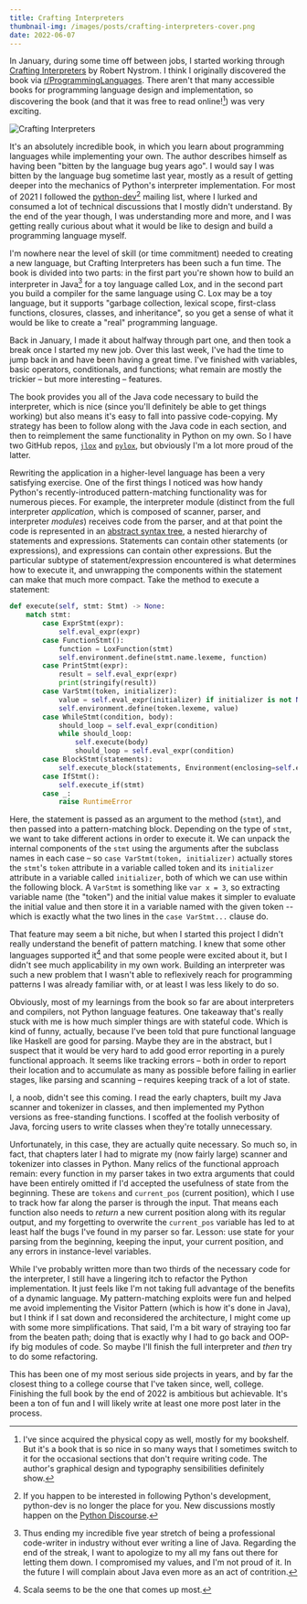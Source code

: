 ```yaml
---
title: Crafting Interpreters
thumbnail-img: /images/posts/crafting-interpreters-cover.png
date: 2022-06-07
---
```


In January, during some time off between jobs, I started working through [Crafting Interpreters](https://www.craftinginterpreters.com) by Robert Nystrom.
I think I originally discovered the book via [r/ProgrammingLanguages](https://www.reddit.com/r/ProgrammingLanguages/).
There aren't that many accessible books for programming language design and implementation, so discovering the book (and that it was free to read online![^1]) was very exciting.

![Crafting Interpreters](https://www.craftinginterpreters.com/image/header.png)

It's an absolutely incredible book, in which you learn about programming languages while implementing your own.
The author describes himself as having been "bitten by the language bug years ago".
I would say I was bitten by the language bug sometime last year, mostly as a result of getting deeper into the mechanics of Python's interpreter implementation.
For most of 2021 I followed the [python-dev](https://mail.python.org/mailman3/lists/python-dev.python.org/)[^2] mailing list, where I lurked and consumed a lot of technical discussions that I mostly didn't understand.
By the end of the year though, I was understanding more and more, and I was getting really curious about what it would be like to design and build a programming language myself.

<!-- more -->

I'm nowhere near the level of skill (or time commitment) needed to creating a new language, but Crafting Interpreters has been such a fun time.
The book is divided into two parts: in the first part you're shown how to build an interpreter in Java[^3] for a toy language called Lox, and in the second part you build a compiler for the same language using C.
Lox may be a toy language, but it supports "garbage collection, lexical scope, first-class functions, closures, classes, and inheritance", so you get a sense of what it would be like to create a "real" programming language.

Back in January, I made it about halfway through part one, and then took a break once I started my new job.
Over this last week, I've had the time to jump back in and have been having a great time.
I've finished with variables, basic operators, conditionals, and functions; what remain are mostly the trickier – but more interesting – features.

The book provides you all of the Java code necessary to build the interpreter, which is nice (since you'll definitely be able to get things working) but also means it's easy to fall into passive code-copying.
My strategy has been to follow along with the Java code in each section, and then to reimplement the same functionality in Python on my own.
So I have two GitHub repos, [`jlox`](https://github.com/eswan18/jlox) and [`pylox`](https://github.com/eswan18/pylox), but obviously I'm a lot more proud of the latter.

Rewriting the application in a higher-level language has been a very satisfying exercise.
One of the first things I noticed was how handy Python's recently-introduced pattern-matching functionality was for numerous pieces.
For example, the interpreter module (distinct from the full interpreter *application*, which is composed of scanner, parser, and interpreter *modules*) receives code from the parser, and at that point the code is represented in an [abstract syntax tree](https://en.wikipedia.org/wiki/Abstract_syntax_tree), a nested hierarchy of statements and expressions.
Statements can contain other statements (or expressions), and expressions can contain other expressions.
But the particular subtype of statement/expression encountered is what determines how to execute it, and unwrapping the components within the statement can make that much more compact.
Take the method to execute a statement:

```python
def execute(self, stmt: Stmt) -> None:
    match stmt:
        case ExprStmt(expr):
            self.eval_expr(expr)
        case FunctionStmt():
            function = LoxFunction(stmt)
            self.environment.define(stmt.name.lexeme, function)
        case PrintStmt(expr):
            result = self.eval_expr(expr)
            print(stringify(result))
        case VarStmt(token, initializer):
            value = self.eval_expr(initializer) if initializer is not None else None
            self.environment.define(token.lexeme, value)
        case WhileStmt(condition, body):
            should_loop = self.eval_expr(condition)
            while should_loop:
                self.execute(body)
                should_loop = self.eval_expr(condition)
        case BlockStmt(statements):
            self.execute_block(statements, Environment(enclosing=self.environment))
        case IfStmt():
            self.execute_if(stmt)
        case _:
            raise RuntimeError
```

Here, the statement is passed as an argument to the method (`stmt`), and then passed into a pattern-matching block.
Depending on the type of `stmt`, we want to take different actions in order to execute it.
We can unpack the internal components of the `stmt` using the arguments after the subclass names in each case – so `case VarStmt(token, initializer)` actually stores the `stmt`'s `token` attribute in a variable called token and its `initializer` attribute in a variable called `initializer`, both of which we can use within the following block.
A `VarStmt` is something like `var x = 3`, so extracting variable name (the "token") and the initial value makes it simpler to evaluate the initial value and then store it in a variable named with the given token -- which is exactly what the two lines in the `case VarStmt...` clause do.

That feature may seem a bit niche, but when I started this project I didn't really understand the benefit of pattern matching.
I knew that some other languages supported it[^4] and that some people were excited about it, but I didn't see much applicability in my own work.
Building an interpreter was such a new problem that I wasn't able to reflexively reach for programming patterns I was already familiar with, or at least I was less likely to do so.

Obviously, most of my learnings from the book so far are about interpreters and compilers, not Python language features.
One takeaway that's really stuck with me is how much simpler things are with stateful code.
Which is kind of funny, actually, because I've been told that pure functional language like Haskell are good for parsing.
Maybe they are in the abstract, but I suspect that it would be very hard to add good error reporting in a purely functional approach.
It seems like tracking errors – both in order to report their location and to accumulate as many as possible before failing in earlier stages, like parsing and scanning – requires keeping track of a lot of state.

I, a noob, didn't see this coming.
I read the early chapters, built my Java scanner and tokenizer in classes, and then implemented my Python versions as free-standing functions.
I scoffed at the foolish verbosity of Java, forcing users to write classes when they're totally unnecessary.

Unfortunately, in this case, they are actually quite necessary.
So much so, in fact, that chapters later I had to migrate my (now fairly large) scanner and tokenizer into classes in Python.
Many relics of the functional approach remain: every function in my parser takes in two extra arguments that could have been entirely omitted if I'd accepted the usefulness of state from the beginning.
These are `tokens` and `current_pos` (current position), which I use to track how far along the parser is through the input.
That means each function also needs to *return* a new current position along with its regular output, and my forgetting to overwrite the `current_pos` variable has led to at least half the bugs I've found in my parser so far.
Lesson: use state for your parsing from the beginning, keeping the input, your current position, and any errors in instance-level variables.

While I've probably written more than two thirds of the necessary code for the interpreter, I still have a lingering itch to refactor the Python implementation.
It just feels like I'm not taking full advantage of the benefits of a dynamic language.
My pattern-matching exploits were fun and helped me avoid implementing the Visitor Pattern (which is how it's done in Java), but I think if I sat down and reconsidered the architecture, I might come up with some more simplifications.
That said, I'm a bit wary of straying too far from the beaten path; doing that is exactly why I had to go back and OOP-ify big modules of code.
So maybe I'll finish the full interpreter and *then* try to do some refactoring.

This has been one of my most serious side projects in years, and by far the closest thing to a college course that I've taken since, well, college.
Finishing the full book by the end of 2022 is ambitious but achievable.
It's been a ton of fun and I will likely write at least one more post later in the process.

[^1]: I've since acquired the physical copy as well, mostly for my bookshelf. But it's a book that is so nice in so many ways that I sometimes switch to it for the occasional sections that don't require writing code. The author's graphical design and typography sensibilities definitely show.
[^2]: If you happen to be interested in following Python's development, python-dev is no longer the place for you. New discussions mostly happen on the [Python Discourse](https://discuss.python.org).
[^3]: Thus ending my incredible five year stretch of being a professional code-writer in industry without ever writing a line of Java. Regarding the end of the streak, I want to apologize to my all my fans out there for letting them down. I compromised my values, and I'm not proud of it. In the future I will complain about Java even more as an act of contrition.
[^4]: Scala seems to be the one that comes up most.
